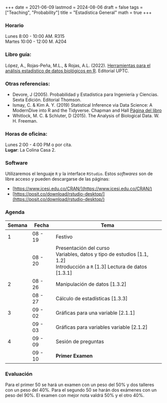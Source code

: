 +++
date      = 2021-06-09
lastmod   = 2024-08-06
draft     = false
tags      = ["Teaching", "Probability"]
title     = "Estadística General"
math      = true
+++

### Horario

Lunes 8:00 - 10:00 AM. R315 <br>
Martes 10:00 - 12:00 M. A204 <br>

### Libro guía:

López, A., Rojas-Peña, M.L., & Rojas, A.L. (2022). [Herramientas para el análisis estadístico de datos biológicos en R](https://alexrojas.netlify.app/publication/hbio/). Editorial UPTC.

### Otras referencias:

* Devore, J (2005). Probabilidad y Estadística para Ingeniería y Ciencias. Sexta Edición. Editorial
Thomson.
* Ismay, C. & Kim A. Y. (2019) Statistical Inference via Data Science: A ModernDive into R and the Tidyverse.  Chapman and Hall [Página del libro](https://moderndive.com)
* Whitlock, M. C. & Schluter, D (2015). The Analysis of Biological Data. W. H. Freeman.

### Horas de oficina: 

Lunes 2:00 - 4:00 PM o por cita. <br>
**Lugar**: La Colina Casa 2. 

### Software

Utilizaremos el lenguaje `R` y la interface `RStudio`. Estos *softwares* son de libre acceso y pueden descargarse de las páginas: 

* [https://www.icesi.edu.co/CRAN/](https://www.icesi.edu.co/CRAN/)
* [https://posit.co/download/rstudio-desktop/](https://posit.co/download/rstudio-desktop/)


### Agenda

Semana | Fecha | Tema |
---| ---| --- |
1  | 08 - 19 | Festivo |
&nbsp; | 08 - 20 | Presentación del curso <br> Variables, datos y tipo de estudios [1.1, 1.2] <br> Introducción a `R` [1.3] Lectura de datos [1.3.1] |
2  |  08 - 26 | Manipulación de datos [1.3.2]  |
&nbsp; | 08 - 27 | Cálculo de estadísticas [1.3.3] |
3  |  09 - 02 | Gráficas para una variable [2.1.1] |
&nbsp; | 09 - 03 | Gráficas para variables variable [2.1.2] |
4  | 09 - 09 | Sesión de preguntas |
&nbsp; | 09 - 10  | **Primer Examen** |


<!--
### Contenidos mínimos

+ **Unidad 1. Espacios muestrales y probabilidad.** Axiomas de probabilidad. Probabilidad condicional, teorema de la probabilidad total. Independencia. Conteo.
+ **Unidad 2. Variables aleatorias discretas.** Funciones de masa de probabilidad.  Valor esperado. 
+ **Unidad 3. Variables aleatorias continuas.** Funciones de densidad. Funciones de variables aleatorias. Funciones conjuntas. Sumas de variables aleatorias.
+ **Unidad 4. Convergencia**
+ **Unidad 5. Análisis Exploratorio de Datos**
-->

### Evaluación

Para el primer 50 se hará un examen con un peso del 50% y dos talleres con un peso del 40%. Para el segundo 50 se harán dos exámenes con un peso del 90%. El examen con mejor nota valdrá 50% y el otro 40%.

<!--
El 10% restante corresponde a participación. Esta participación será evaluada de dos formas. La primera correponde a la participación haciendo preguntas y contestando preguntas durante la clase. La segunda corresponde a un trabajo que hará cada estudiante individualmente el lunes anterior a cada examen. Este trabajo consiste en crear una pregunta de selección múltiple del material a evaluar en el examen. Toda las entregas deben hacerse a tiempo, ya que no se aceptará material después de la hora de entrega establecida. Además, se debe entregar un archivo en formato markdown. **NO** se aceptan archivos en ningún otro formato.
-->


<!--
8  | Oct 19 |  <font color="green">Sesión de preguntas</font>  |
&nbsp; | Oct 21 | <font color="red">Examen II</font> |
9 | Oct 26 | Solución Examen II |
&nbsp; | Oct 28 | Semana de la investigación |
10 | Nov 02 | Análisis exploratorio de datos |
&nbsp; | Nov 04 | Capacitación jurado de votación |
11 | Nov 09 | Análisis exploratorio de datos, continuación |
&nbsp; | Nov 11 | Análisis exploratorio de datos, continuación |
12 | Nov 16 | <font color="green">Sesión de preguntas</font> |
&nbsp; | Nov 18 | <font color="red">Examen III</font> |
13 | Nov 23 | |
&nbsp; | Nov 25 |  |



### Código Noviembre 2

```{r}
library(tidyverse)
library(knitr)
library(wooldridge)
library(kableExtra)

data('ceosal1')

```

### Código Septiembre 9

```{r}

## Si ya está instalada  la librería tidyverse:
# install.packages(c("wooldridge","knitr","kableExtra"))

## De otro modo:
# install.packages(c("wooldridge","knitr","kableExtra","tidyverse"))


library(tidyverse)
library(knitr)
library(wooldridge)
library(kableExtra)

data(alcohol)

alcohol$abuse = factor(alcohol$abuse, labels = c("No alcohólico","Alcohólico"))


#  Tabla de frecuencias abuso de alcohol
table(alcohol$abuse)


# Diagrama de barras

ggplot(alcohol, aes(x= abuse)) +
  geom_bar() +
  labs(x="Abuso de alcohol", y="Frecuencia")


#  Tabla de frecuencias relativas abuso de alcohol
prop.table(table(alcohol$abuse))

tAlcohol = round(prop.table(table(alcohol$abuse)),3)


## Tabla de contingencia abuso de alcohol vs padre alcohólico

AlcPadre = table(alcohol$fathalc, alcohol$abuse)

# Impresión en pantalla con diferentes formatos

kable(AlcPadre, "pipe")

prop.table(AlcPadre) %>%
  kable("html", col.names = c("No", "Sí"), digits = 2) %>%
  kable_styling("striped", full_width = F) %>%
  add_header_above(c("","Abusa del alcohol"=2))


## Diagrama de barras agrupadas


AlcPadre = alcohol %>%
  group_by(fathalc,abuse) %>%
  summarize(f = n()/9822)


AlcPadre = alcohol %>%
  group_by(fathalc,abuse) %>%
  summarize(f = n()) %>%
  group_by(fathalc) %>%
  summarize(abuse, p = f/sum(f))



ggplot(AlcPadre, aes(x = factor(fathalc, labels = c("No","Sí")), y = p, fill= abuse)) +
  geom_bar(stat = "identity", position = "dodge2") +
  labs(x="Padre alcohólico", y="Frecuencia", fill = "Abuso de alcohol")


ggplot(AlcPadre, aes(x = factor(fathalc, labels = c("No","Sí")), y = p, fill= abuse)) +
  geom_bar(stat = "identity", position = "dodge2") +
  labs(x="Padre alcohólico", y="Frecuencia", fill = "Abuso de alcohol") +
  theme(legend.position = "bottom")
  
ggplot(AlcPadre, aes(x = factor(fathalc, labels = c("No","Sí")), y = p, fill= abuse)) +
  geom_bar(stat = "identity", position = "dodge2") + 
  scale_fill_manual(values=c("#003399", "#336600")) +
  labs(x="Padre alcohólico", y="Frecuencia", fill = "Abuso de alcohol") +
  theme(legend.position = "bottom")
  
```

### Código Septiembre 2

```{r}
# install.packages("readxl")
# install.packages("tidyverse")

library(readxl)
library(tidyverse)

# Lectura de la base de datos
Can  = read_excel('CanEmpNov20.xlsx',1)

# Cálculo de la proporción de desempleados por provincia
Can = Can %>% mutate(PorcDesempleado = Unemployed/Population)

# Cálculo de la población total y total de desempleados
Can %>% summarise(Pob = sum(Population), Desempleo = sum(Unemployed))

# Proporción de desempleados
1735100/31275600
```

<font color="red">Sesión de preguntas</font> 




### Libro guía:

Pishro-Nik, H. (2014) *Introduction to Probability, Statistics, and Random Processes*. Kappa Research, LLC. <br>
Disponible *online* en la dirección: https://www.probabilitycourse.com

### Otras referencias:

+ Bertsekas, D. P. y Tsitsklis, J. N. (2002). *Introduction to Probability*. Athena Scientific.
+ Blanco, L. (2008). *Probabilidad*. Editorial UNAL.
+ Ross, S. M. (2014). *Introduction to Probability Models*. Academic press.

-->

